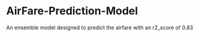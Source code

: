 # AirFare-Prediction-Model
An ensemble model designed to predict the airfare with an r2_score of 0.83
